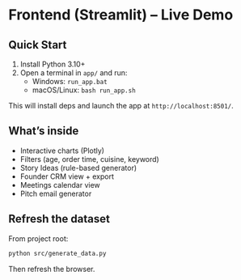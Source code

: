 # Frontend (Streamlit) – Live Demo

## Quick Start
1. Install Python 3.10+
2. Open a terminal in `app/` and run:
   - Windows: `run_app.bat`
   - macOS/Linux: `bash run_app.sh`

This will install deps and launch the app at `http://localhost:8501/`.

## What’s inside
- Interactive charts (Plotly)
- Filters (age, order time, cuisine, keyword)
- Story Ideas (rule-based generator)
- Founder CRM view + export
- Meetings calendar view
- Pitch email generator

## Refresh the dataset
From project root:
```bash
python src/generate_data.py
```
Then refresh the browser.
